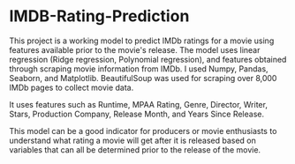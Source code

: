 # IMDB-Rating-Prediction

This project is a working model to predict IMDb ratings for a movie using features available prior to the movie's release. The model uses linear regression (Ridge regression, Polynomial regression), and features obtained through scraping movie information from IMDb. I used Numpy, Pandas, Seaborn, and Matplotlib. BeautifulSoup was used for scraping over 8,000 IMDb pages to collect movie data.

It uses features such as Runtime, MPAA Rating, Genre, Director, Writer, Stars, Production Company, Release Month, and Years Since Release.

This model can be a good indicator for producers or movie enthusiasts to understand what rating a movie will get after it is released based on variables that can all be determined prior to the release of the movie.
